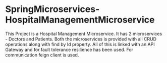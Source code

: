 # SpringMicroservices-HospitalManagementMicroservice

This Project is a Hospital Management Microservice. It has 2 microservices - Doctors and Patients.
Both the microservices is provided with all CRUD operations along with find by Id property.
All of this is linked with an API Gateway and for fault tolerance resilience has been used.
For communication feign client is used. 
